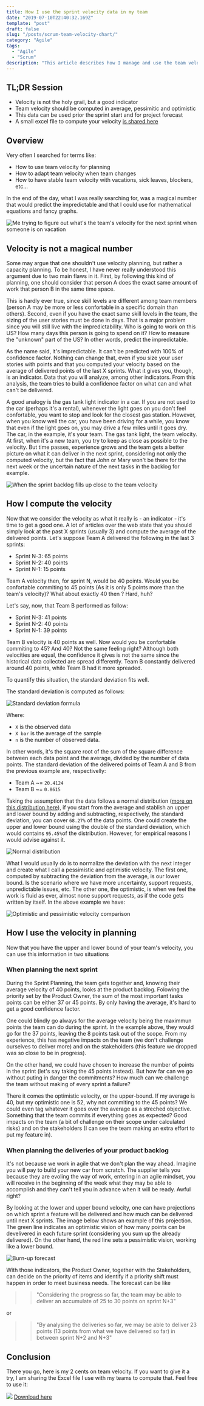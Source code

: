 ```yaml
---
title: How I use the sprint velocity data in my team
date: "2019-07-10T22:40:32.169Z"
template: "post"
draft: false
slug: "/posts/scrum-team-velocity-chart/"
category: "Agile"
tags:
  - "Agile"
  - "Scrum"
description: "This article describes how I manage and use the team velocity in the scope planning decisions"
---
```


## TL;DR Session

* Velocity is not the holy grail, but a good indicator
* Team velocity should be computed in average, pessimitic and optimistic
* This data can be used prior the sprint start and for project forecast
* A small excel file to compute your velocity [is shared here](#excel-gift)

## Overview

Very often I searched for terms like:

* How to use team velocity for planning
* How to adapt team velocity when team changes
* How to have stable team velocity with vacations, sick leaves, blockers, etc...

In the end of the day, what I was really searching for, was a magical number that would predict the impredictable and that I could use for mathematical equations and fancy graphs.

![Me trying to figure out what's the team's velocity for the next sprint when someone is on vacation](https://media.giphy.com/media/26xBI73gWquCBBCDe/giphy.gif)

## Velocity is not a magical number

Some may argue that one shouldn't use velocity planning, but rather a capacity planning. To be honest, I have never really understood this argument due to two main flaws in it. First, by following this kind of planning, one should consider that person A does the exact same amount of work that person B in the same time space. 

This is hardly ever true, since skill levels are different among team members (person A may be more or less confortable in a specific domain than others). Second, even if you have the exact same skill levels in the team, the sizing of the user stories must be done in days. That is a major problem since you will still live with the impredictability. Who is going to work on this US? How many days this person is going to spend on it? How to measure the "unknown" part of the US? In other words, predict the impredictable.

As the name said, it's impredictable. It can't be predicted with 100% of confidence factor. Nothing can change that, even if you size your user stories with points and that you computed your velocity based on the average of delivered points of the last X sprints. What it gives you, though, is an indicator. Data that you will analyze, among other indicators. From this analysis, the team tries to build a confidence factor on what can and what can't be delivered.

A good analogy is the gas tank light indicator in a car. If you are not used to the car (perhaps it's a rental), whenever the light goes on you don't feel confortable, you want to stop and look for the closest gas station. However, when you know well the car, you have been driving for a while, you know that even if the light goes on, you may drive a few miles until it goes dry. The car, in the example, it's your team. The gas tank light, the team velocity. At first, when it's a new team, you try to keep as close as possible to the velocity. But time passes, experience grows and the team gets a better picture on what it can deliver in the next sprint, considering not only the computed velocity, but the fact that John or Mary won't be there for the next week or the uncertain nature of the next tasks in the backlog for example.

![When the sprint backlog fills up close to the team velocity](/media/scrum-velocity/low-gas-tank.jpg)

## How I compute the velocity

Now that we consider the velocity as what it really is - an indicator - it's time to get a good one. A lot of articles over the web state that you should simply look at the past X sprints (usually 3) and compute the average of the delivered points. Let's suppose Team A delivered the following in the last 3 sprints:

* Sprint N-3: 65 points
* Sprint N-2: 40 points
* Sprint N-1: 15 points

Team A velocity then, for sprint N, would be 40 points. Would you be confortable commiting to 45 points (As it is only 5 points more than the team's velocity)? What about exactly 40 then ? Hard, huh?

Let's say, now, that Team B performed as follow:

* Sprint N-3: 41 points
* Sprint N-2: 40 points
* Sprint N-1: 39 points

Team B velocity is 40 points as well. Now would you be confortable commiting to 45? And 40? Not the same feeling right? Although both velocities are equal, the confidence it gives is not the same since the historical data collected are spread differently. Team B constantly delivered around 40 points, while Team B had it more spreaded.

To quantify this situation, the standard deviation fits well.

The standard deviation is computed as follows:

![Standard deviation formula](/media/scrum-velocity/std-formula.png)

Where:

* ``X`` is the observed data
* ``X bar`` is the average of the sample
* ``n`` is the number of observed data.

In other words, it's the square root of the sum of the square difference between each data point and the average, divided by the number of data points. The standard deviation of the delivered points of Team A and B from the previous example are, respectivelly:

* Team A ~= ``20.4124``
* Team B ~= ``0.8615``

Taking the assumption that the data follows a normal distribution ([more on this distribution here](https://simple.wikipedia.org/wiki/Normal_distribution)), if you start from the average and stablish an upper and lower bound by adding and subtracting, respectively, the standard deviation, you can cover ``68.27%`` of the data points. One could create the upper and lower bound using the double of the standard deviation, which would contains ``95.45%``of the distribution. However, for empirical reasons I would advise against it.

![Normal distribution](/media/scrum-velocity/normal-distribution.png)

What I would usually do is to normalize the deviation with the next integer and create what I call a pessimistic and optimistic velocity. The first one, computed by subtracting the deviation from the average, is our lower bound. Is the scenario where we have more uncertainty, support requests, unpredictable issues, etc. The other one, the optimistic, is when we feel the work is fluid as ever, almost none support requests, as if the code gets written by itself. In the above example we have:

![Optimistic and pessimistic velocity comparison](/media/scrum-velocity/optimistic-pessimistic-example.png)

## How I use the velocity in planning

Now that you have the upper and lower bound of your team's velocity, you can use this information in two situations

### When planning the next sprint

During the Sprint Planning, the team gets together and, knowing their average velocity of 40 points, looks at the product backlog. Folowing the priority set by the Product Owner, the sum of the most important tasks points can be either 37 or 45 points. By only having the average, it's hard to get a good confidence factor. 

One could blindly go always for the average velocity being the maximmun points the team can do during the sprint. In the example above, they would go for the 37 points, leaving the 8 points task out of the scope. From my experience, this has negative impacts on the team (we don't challenge ourselves to deliver more) and on the stakeholders (this feature we dropped was so close to be in progress).

On the other hand, we could have chosen to increase the number of points in the sprint (let's say taking the 45 points instead). But how far can we go without puting in danger the commitments? How much can we challenge the team without making of every sprint a failure?

There it comes the optimistic velocity, or the upper-bound. If my average is 40, but my optimistic one is 52, why not commiting to the 45 points? We could even tag whatever it goes over the average as a streched objective. Something that the team commits if everything goes as expected? Good impacts on the team (a bit of challenge on their scope under calculated risks) and on the stakeholders (I can see the team making an extra effort to put my feature in).

### When planning the deliveries of your product backlog

It's not because we work in agile that we don't plan the way ahead. Imagine you will pay to build your new car from scratch. The supplier tells you because they are evoling the way of work, entering in an agile mindset, you will receive in the beginning of the week what they may be able to accomplish and they can't tell you in advance when it will be ready. Awful right?

By looking at the lower and upper bound velocity, one can have projections on which sprint a feature will be delivered and how much can be delivered until next X sprints. The image below shows an example of this projection. The green line indicates an optimistic vision of how many points can be develivered in each future sprint (considering you sum up the already delivered). On the other hand, the red line sets a pessimistic vision, working like a lower bound.

![Burn-up forecast](/media/scrum-velocity/burn-up.png)

With those indicators, the Product Owner, together with the Stakeholders, can decide on the priority of items and identify if a priority shift must happen in order to meet business needs. The forecast can be like

>> "Considering the progress so far, the team may be able to deliver an accumulate of 25 to 30 points on sprint N+3"

or

>> "By analysing the deliveries so far, we may be able to deliver 23 points (13 points from what we have delivered so far) in between sprint N+2 and N+3"

## <a name="excel-gift"></a>Conclusion

There you go, here is my 2 cents on team velocity. If you want to give it a try, I am sharing the Excel file I use with my teams to compute that. Feel free to use it:

![](/media/scrum-velocity/excel-file-icon.png)
[Download here](/media/scrum-velocity/team-velocity.xlsx)